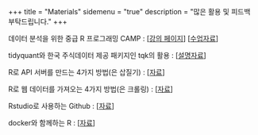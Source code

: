 +++
title = "Materials"
sidemenu = "true"
description = "많은 활용 및 피드백 부탁드립니다."
+++

데이터 분석을 위한 중급 R 프로그래밍 CAMP : [[강의 페이지][1]] [[수업자료][2]]

tidyquant와 한국 주식데이터 제공 패키지인 tqk의 활용 : [[설명자료][6]]

R로 API 서버를 만드는 4가지 방법(은 삽질기) : [[자료][4]]

R로 웹 데이터를 가져오는 4가지 방법(은 크롤링) : [[자료][5]]

Rstudio로 사용하는 Github : [[자료][3]]

docker와 함께하는 R : [[자료][7]]

[1]: http://www.fastcampus.co.kr/data_camp_dabrp/
[2]: https://mrchypark.github.io/dabrp_classnote3/
[3]: https://mrchypark.github.io/github-with-rstudio/
[4]: https://mrchypark.github.io/apiR/
[5]: https://mrchypark.github.io/getWebR/
[6]: https://mrchypark.github.io/tqk_docs/tidyquant-with-tqk.html
[7]: https://mrchypark.github.io/docker-with-r/
